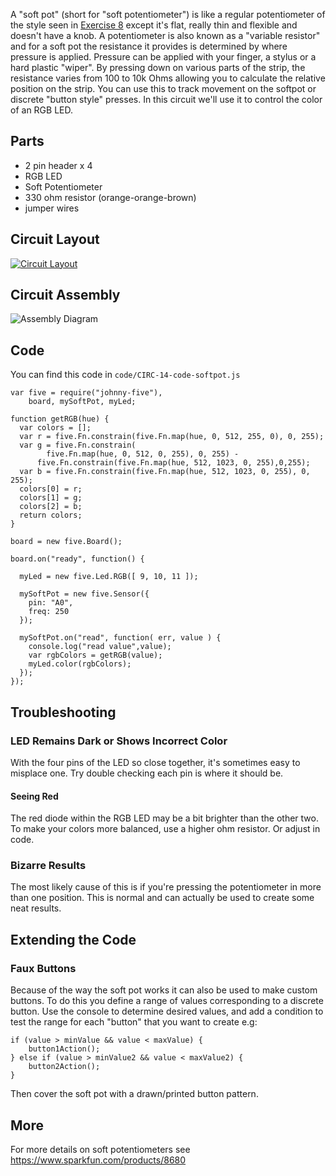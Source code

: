
A "soft pot" (short for "soft potentiometer") is like a regular potentiometer of the style seen in [Exercise 8](/exercises/8) except it's flat, really thin and flexible and doesn't have a knob. A potentiometer is also known as a "variable resistor" and for a soft pot the resistance it provides is determined by where pressure is applied. Pressure can be applied with your finger, a stylus or a hard plastic "wiper". By pressing down on various parts of the strip, the resistance varies from 100 to 10k Ohms allowing you to calculate the relative position on the strip. You can use this to track movement on the softpot or discrete "button style" presses. In this circuit we'll use it to control the color of an RGB LED.

<a id="parts"></a>
## Parts

* 2 pin header x 4
* RGB LED
* Soft Potentiometer
* 330 ohm resistor (orange-orange-brown)
* jumper wires

<a id="circuit"></a>
## Circuit Layout
[<img style="max-width:400px" src="/images/circ/CIRC14-sheet-small.png" alt="Circuit Layout"/>](/images/circ/CIRC14-sheet.png)

<a id="assembly"></a>
## Circuit Assembly
![Assembly Diagram](/images/assembly/CIRC-14-3dexploded.png "Assembly Diagram")


<a id="code"></a>
## Code

You can find this code in `code/CIRC-14-code-softpot.js`

	var five = require("johnny-five"),
	    board, mySoftPot, myLed;

	function getRGB(hue) {
	  var colors = [];
	  var r = five.Fn.constrain(five.Fn.map(hue, 0, 512, 255, 0), 0, 255);
	  var g = five.Fn.constrain(
	        five.Fn.map(hue, 0, 512, 0, 255), 0, 255) -
	      five.Fn.constrain(five.Fn.map(hue, 512, 1023, 0, 255),0,255);
	  var b = five.Fn.constrain(five.Fn.map(hue, 512, 1023, 0, 255), 0, 255);
	  colors[0] = r;
	  colors[1] = g;
	  colors[2] = b;
	  return colors;
	}

	board = new five.Board();

	board.on("ready", function() {

	  myLed = new five.Led.RGB([ 9, 10, 11 ]);

	  mySoftPot = new five.Sensor({
	    pin: "A0",
	    freq: 250
	  });
	  
	  mySoftPot.on("read", function( err, value ) {
	    console.log("read value",value);
	    var rgbColors = getRGB(value);
	    myLed.color(rgbColors);
	  });
	});

<a id="troubleshooting"></a>
## Troubleshooting
### LED Remains Dark or Shows Incorrect Color
With the four pins of the LED so close together, it's sometimes easy to misplace one. Try double checking each pin is where it should be.

#### Seeing Red
The red diode within the RGB LED may be a bit brighter than the other two. To make your colors more balanced, use a higher ohm resistor. Or adjust in code.

### Bizarre Results
The most likely cause of this is if you're pressing the potentiometer in more than one position. This is normal and can actually be used to create some neat results. 


<a id="extending"></a>
## Extending the Code

### Faux Buttons
Because of the way the soft pot works it can also be used to make custom buttons. To do this you define a range of values corresponding to a discrete button. Use the console to determine desired values, and add a condition to test the range for each "button" that you want to create e.g:

    if (value > minValue && value < maxValue) {
    	button1Action();
    } else if (value > minValue2 && value < maxValue2) {
    	button2Action();
    }

Then cover the soft pot with a drawn/printed button pattern. 

<a id="more"></a>
## More
For more details on soft potentiometers see https://www.sparkfun.com/products/8680